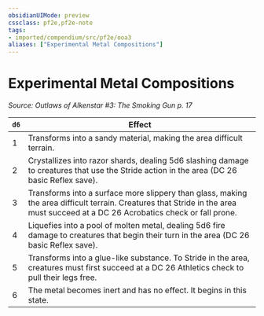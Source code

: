 ```yaml
---
obsidianUIMode: preview
cssclass: pf2e,pf2e-note
tags:
- imported/compendium/src/pf2e/ooa3
aliases: ["Experimental Metal Compositions"]
---
```

# Experimental Metal Compositions  
*Source: Outlaws of Alkenstar #3: The Smoking Gun p. 17*  

| `d6` | Effect |
|------|--------|
| 1 | Transforms into a sandy material, making the area difficult terrain. |
| 2 | Crystallizes into razor shards, dealing 5d6 slashing damage to creatures that use the Stride action in the area (DC 26 basic Reflex save). |
| 3 | Transforms into a surface more slippery than glass, making the area difficult terrain. Creatures that Stride in the area must succeed at a DC 26 Acrobatics check or fall prone. |
| 4 | Liquefies into a pool of molten metal, dealing 5d6 fire damage to creatures that begin their turn in the area (DC 26 basic Reflex save). |
| 5 | Transforms into a glue-like substance. To Stride in the area, creatures must first succeed at a DC 26 Athletics check to pull their legs free. |
| 6 | The metal becomes inert and has no effect. It begins in this state. |